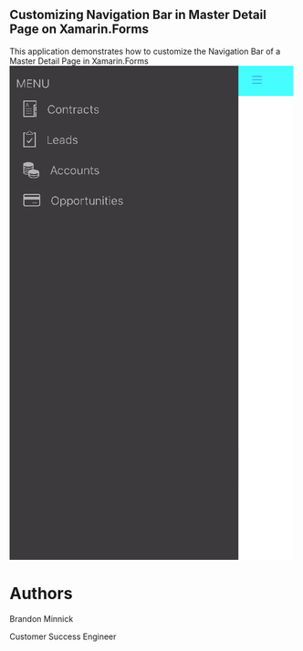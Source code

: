 ## Customizing Navigation Bar in Master Detail Page on Xamarin.Forms
This application demonstrates how to customize the Navigation Bar of a Master Detail Page in Xamarin.Forms
![iOS](./Screenshots/MasterDetail_CustomNavigationBar.gif "Custom Navigation Bars in Master Detail Page")


Authors
===
Brandon Minnick

Customer Success Engineer
